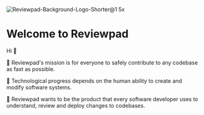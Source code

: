 ![Reviewpad-Background-Logo-Shorter@1 5x](https://user-images.githubusercontent.com/38539/186731843-16f84f3e-1dd8-42c4-a575-7b5f3d3b5a92.png)

# Welcome to Reviewpad

Hi 👋

🥅 Reviewpad's mission is for everyone to safely contribute to any codebase as fast as possible. 

🎡 Technological progress depends on the human ability to create and modify software systems. 

🚀 Reviewpad wants to be the product that every software developer uses to understand, review and deploy changes to codebases.

